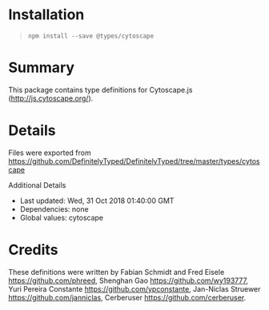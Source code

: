 # Installation
> `npm install --save @types/cytoscape`

# Summary
This package contains type definitions for Cytoscape.js (http://js.cytoscape.org/).

# Details
Files were exported from https://github.com/DefinitelyTyped/DefinitelyTyped/tree/master/types/cytoscape

Additional Details
 * Last updated: Wed, 31 Oct 2018 01:40:00 GMT
 * Dependencies: none
 * Global values: cytoscape

# Credits
These definitions were written by  Fabian Schmidt and Fred Eisele <https://github.com/phreed>, Shenghan Gao <https://github.com/wy193777>, Yuri Pereira Constante <https://github.com/ypconstante>, Jan-Niclas Struewer <https://github.com/janniclas>, Cerberuser <https://github.com/cerberuser>.
